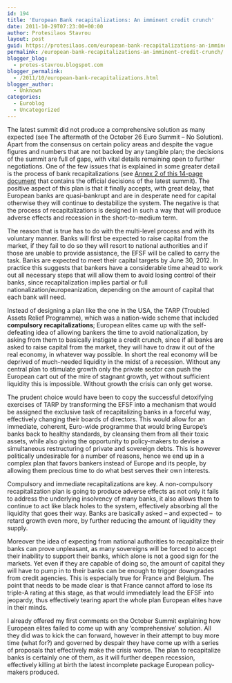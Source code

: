 ```yaml
---
id: 194
title: 'European Bank recapitalizations: An imminent credit crunch'
date: 2011-10-29T07:23:00+00:00
author: Protesilaos Stavrou
layout: post
guid: https://protesilaos.com/european-bank-recapitalizations-an-imminent-credit-crunch/
permalink: /european-bank-recapitalizations-an-imminent-credit-crunch/
blogger_blog:
  - protes-stavrou.blogspot.com
blogger_permalink:
  - /2011/10/european-bank-recapitalizations.html
blogger_author:
  - Unknown
categories:
  - Euroblog
  - Uncategorized
---
```

The latest summit did not produce a comprehensive solution as many expected (see <span class="headline"></span>The aftermath of the October 26 Euro Summit &#8211; No Solution). Apart from the consensus on certain policy areas and despite the vague figures and numbers that are not backed by any tangible plan; the decisions<span style="color: black;"></span> of the summit are full of gaps, with vital details remaining open to further negotiations. One of the few issues that is explained in some greater detail is the process of bank recapitalizations (see [Annex 2 of this 14-page document](http://www.consilium.europa.eu/uedocs/cms_data/docs/pressdata/en/ec/125644.pdf) that contains the official decisions of the latest summit). The positive aspect of this plan is that it finally accepts, with great delay, that European banks are quasi-bankrupt and are in desperate need for capital otherwise they will continue to destabilize the system. The negative is that the process of recapitalizations is designed in such a way that will produce adverse effects and recession in the short-to-medium term.

The reason that is true has to do with the multi-level process and with its voluntary manner. Banks will first be expected to raise capital from the market, if they fail to do so they will resort to national authorities and if those are unable to provide assistance, the EFSF will be called to carry the task. Banks are expected to meet their capital targets by June 30, 2012. In practice this suggests that bankers have a considerable time ahead to work out all necessary steps that will allow them to avoid losing control of their banks, since recapitalization implies partial or full nationalization/europeanization, depending on the amount of capital that each bank will need.

Instead of designing a plan like the one in the USA, the TARP (Troubled Assets Relief Programme), which was a nation-wide scheme that included **compulsory recapitalizations**; European elites came up with the self-defeating idea of allowing bankers the time to avoid nationalization, by asking from them to basically instigate a credit crunch, since if all banks are asked to raise capital from the market, they will have to draw it out of the real economy, in whatever way possible. In short the real economy will be deprived of much-needed liquidity in the midst of a recession. Without any central plan to stimulate growth only the private sector can push the European cart out of the mire of stagnant growth, yet without sufficient liquidity this is impossible. Without growth the crisis can only get worse.

The prudent choice would have been to copy the successful detoxifying exercises of TARP by transforming the EFSF into a mechanism that would be assigned the exclusive task of recapitalizing banks in a forceful way, effectively changing their boards of directors. This would allow for an immediate, coherent, Euro-wide programme that would bring Europe&#8217;s banks back to healthy standards, by cleansing them from all their toxic assets, while also giving the opportunity to policy-makers to devise a simultaneous restructuring of private and sovereign debts. This is however politically undesirable for a number of reasons, hence we end up in a complex plan that favors bankers instead of Europe and its people, by allowing them precious time to do what best serves their own interests.

Compulsory and immediate recapitalizations are key. A non-compulsory recapitalization plan is going to produce adverse effects as not only it fails to address the underlying insolvency of many banks, it also allows them to continue to act like black holes to the system, effectively absorbing all the liquidity that goes their way. Banks are basically asked &#8211; and expected &#8211;&nbsp; to retard growth even more, by further reducing the amount of liquidity they supply.

Moreover the idea of expecting from national authorities to recapitalize their banks can prove unpleasant, as many sovereigns will be forced to accept their inability to support their banks, which alone is not a good sign for the markets. Yet even if they are capable of doing so, the amount of capital they will have to pump in to their banks can be enough to trigger downgrades from credit agencies. This is especially true for France and Belgium. The point that needs to be made clear is that France cannot afford to lose its triple-A rating at this stage, as that would immediately lead the EFSF into jeopardy, thus effectively tearing apart the whole plan European elites have in their minds.

I already offered my first comments on the October Summit explaining how European elites failed to come up with any &#8216;comprehensive&#8217; solution. All they did was to kick the can forward, however in their attempt to buy more time (what for?) and governed by despair they have come up with a series of proposals that effectively make the crisis worse. The plan to recapitalize banks is certainly one of them, as it will further deepen recession, effectively killing at birth the latest incomplete package European policy-makers produced.